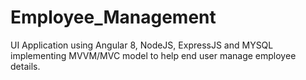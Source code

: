 # Employee_Management

UI Application using Angular 8, NodeJS, ExpressJS and MYSQL implementing MVVM/MVC model to help end user manage employee details.
